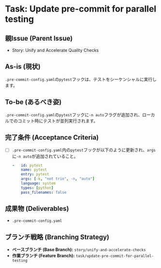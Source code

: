 # Task: Update pre-commit for parallel testing

## 親Issue (Parent Issue)
- Story: Unify and Accelerate Quality Checks

## As-is (現状)
`.pre-commit-config.yaml`の`pytest`フックは、テストをシーケンシャルに実行します。

## To-be (あるべき姿)
`.pre-commit-config.yaml`の`pytest`フックに`-n auto`フラグが追加され、ローカルでのコミット時にテストが並列実行されます。

## 完了条件 (Acceptance Criteria)
- [ ] `.pre-commit-config.yaml`内の`pytest`フックが以下のように更新され、`args`に`-n auto`が追加されていること。
  ```yaml
  -   id: pytest
      name: pytest
      entry: pytest
      args: [-k, "not trio", -n, "auto"]
      language: system
      types: [python]
      pass_filenames: false
  ```

## 成果物 (Deliverables)
- `.pre-commit-config.yaml`

## ブランチ戦略 (Branching Strategy)
- **ベースブランチ (Base Branch):** `story/unify-and-accelerate-checks`
- **作業ブランチ (Feature Branch):** `task/update-pre-commit-for-parallel-testing`
